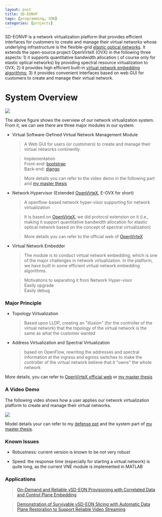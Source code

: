 ```yaml
---
layout: post
title: SD-EONVP
tags: [programming, SDN]
categories: [projects]
---
```



SD-EONVP is a network virtualization platform that provides efficient 
interfaces for customers to create and manage their virtual networks 
whose underlying infrastructure is the flexible-grid [elastic optical networks](http://www.springer.com/us/book/9783319301730). 
It extends the open-source project OpenVirteX (OVX) in the following 
three aspects: 1) it supports quantitative bandwidth allocation (
of course only for elastic optical networks) by providing spectral 
resource virtualization to OVX; 2) it provides high efficient built-in 
[virtual network embedding algorithms](http://www.zuqingzhu.info/pub_doc/2014/06679238.pdf); 3) it provides convenient interfaces based on web GUI 
for customers to create and manage their virtual network. 


System Overview
===============

![ ](http://xlong88.github.io/attachments/arch.png)

The above figure shows the overview of our network virtualization system. From it, we can see there are three major modules in our system.

* Virtual Software-Defined Virtual Network Management Module
    
    > A Web GUI for users (or customers) to create and manage their virtual networks continently. 
    
    > Implementation  
        Front-end: [bootstrap](http://getbootstrap.com/)  
        Back-end: [django](https://www.djangoproject.com/)
    
    > More details you can refer to the video demo in the following part and [my master thesis](http://xlong88.github.io/attachments/master_thesis.pdf)
 
* Network Hypervisor (Extended [OpenVirteX](http://ovx.onlab.us/), E-OVX for short)

    > A openflow-based network hyper-visor supporting for network virtualization
    
    > It is based on [OpenVirteX](http://ovx.onlab.us/), we did protocol extension on it (i.e., making it support quantitative bandwidth allocation for elastic optical network based on the concept of spectral 
    virtualization)
    
    > More details you can refer to the official web of [OpenVirteX](http://ovx.onlab.us/)
    
* Virtual Network Embedder 

    > The module is to conduct virtual network embedding, which is one of the major challenges in network virtualization. In the platform, we have built in some efficient virtual network embedding algorithms.
    
    > Motivations to separating it from Network Hyper-visor  
        Easily upgrade  
        Easily debug
        

### Major Principle 

* Topology Virtualization

    > Based upon LLDP, creating an "illusion" (for the controller of the virtual network) that the topology of the virtual network is the same as what the customer wanted

* Address Virtualization and Spectral Virtualization

    > based on OpenFlow, rewriting the addresses and spectral information at the ingress and egress switches to make the controller of the virtual network believe that it "owns" the whole network

More details, you can refer to [OpenVirteX official web](http://ovx.onlab.us/) or [my master thesis](http://xlong88.github.io/attachments/master_thesis.pdf)


### A Video Demo 

The following video shows how a user applies our network virtualization platform to create and manage their virtual networks.

[![](https://lgong30.github.io/assets/img/for_posts/SDN-NVP/demo.jpg)](http://xlong88.github.io/attachments/demo.mp4)

Model details your can refer to my [defense ppt](http://xlong88.github.io/attachments/defense_ppt.pptx) and the system part of [my master thesis](http://xlong88.github.io/attachments/master_thesis.pdf).


### Known Issues

* Robustness: current version is known to be not very robust

* Speed: the response time (especially for starting a virtual network) is 
quite long, as the current VNE module is implemented in MATLAB


### Applications

> [On-Demand and Reliable vSD-EON Provisioning with Correlated Data and Control Plane Embedding](http://www.zuqingzhu.info/pub_doc/2016/IEEE_GC_2016_VON_camera_ready.pdf)

> [Demonstration of Survivable vSD-EON Slicing with Automatic Data Plane Restoration to Support Reliable Video Streaming](http://www.zuqingzhu.info/pub_doc/2017/OFC_2017_VSDON_DP_Restoration_v4.pdf)


